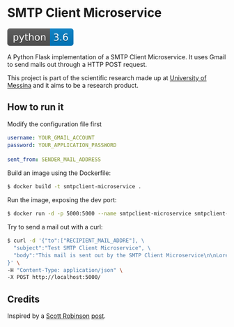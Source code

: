 # SMTP Client Microservice
![Alt text](./docs/shields/python-3.6-blue.svg)

A Python Flask implementation of a SMTP Client Microservice. It uses Gmail to send mails out through a HTTP POST request.

This project is part of the scientific research made up at [University of Messina](https://www.unime.it/en) and it aims to be a research product.

## How to run it

Modify the configuration file first
```yaml
username: YOUR_GMAIL_ACCOUNT
password: YOUR_APPLICATION_PASSWORD

sent_from: SENDER_MAIL_ADDRESS
```

Build an image using the Dockerfile:
```bash
$ docker build -t smtpclient-microservice .
```

Run the image, exposing the dev port:
```bash
$ docker run -d -p 5000:5000 --name smtpclient-microservice smtpclient-microservice
```

Try to send a mail out with a curl:
```bash
$ curl -d '{"to":["RECIPIENT_MAIL_ADDRE"], \
  "subject":"Test SMTP Client Microservice", \
  "body":"This mail is sent out by the SMTP Client Microservice\n\nLorenzo" \
}' \
-H "Content-Type: application/json" \
-X POST http://localhost:5000/
```

## Credits
Inspired by a [Scott Robinson](https://twitter.com/ScottWRobinson) [post](https://stackabuse.com/how-to-send-emails-with-gmail-using-python/).
